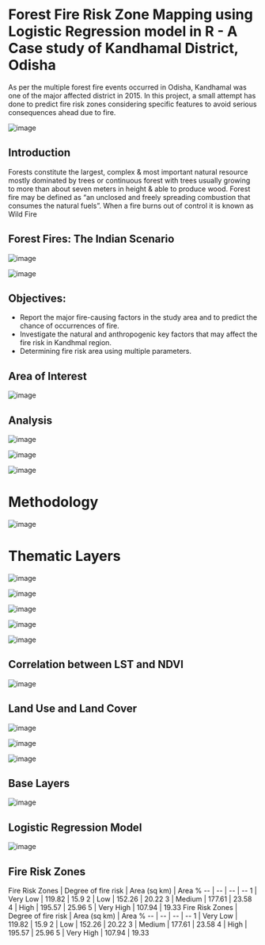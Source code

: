 # Forest Fire Risk Zone Mapping using Logistic Regression model in R - A Case study of Kandhamal District, Odisha​

As per the multiple forest fire events occurred in Odisha, Kandhamal was one of the major affected district in 2015. In this project, a small attempt has done to predict fire risk zones considering specific features to avoid serious consequences ahead due to fire.

![image](https://github.com/vaishnaviadhav/Forest-Fire-Risk-Zone-Mapping/assets/71253152/df6e9f4a-b775-480e-9ab4-9435bed479ad)

## Introduction

Forests constitute the largest, complex & most important natural resource mostly dominated by trees or continuous forest with trees usually growing to more than about seven meters in height & able to produce wood.​
Forest fire may be defined as “an unclosed and freely spreading combustion  that  consumes  the  natural  fuels”.​
When a fire burns out of control it is known as Wild Fire​

## Forest Fires: The Indian Scenario

![image](https://github.com/vaishnaviadhav/Forest-Fire-Risk-Zone-Mapping/assets/71253152/3a3a16dd-e506-439b-b075-ae8b2e77ace4)

![image](https://github.com/vaishnaviadhav/Forest-Fire-Risk-Zone-Mapping/assets/71253152/6a9b9b86-1f6f-49b2-841b-fd3a34c6d2e4)

## Objectives:

- Report the major fire-causing factors in the study area and to predict the chance of occurrences of fire.
- Investigate the natural and anthropogenic key factors that may affect the fire risk in Kandhmal region.
- Determining fire risk area using multiple parameters.

## Area of Interest

![image](https://github.com/vaishnaviadhav/Forest-Fire-Risk-Zone-Mapping/assets/71253152/e4b2fbe9-c5fe-42c3-b9cc-d4a7a33a08dc)

## Analysis

![image](https://github.com/vaishnaviadhav/Forest-Fire-Risk-Zone-Mapping/assets/71253152/4ee15e9c-88ca-4c6b-82c2-f1e23007abe3)

![image](https://github.com/vaishnaviadhav/Forest-Fire-Risk-Zone-Mapping/assets/71253152/1a1b9fe7-6c68-4aaa-ac20-8ce7cfd11b80)

![image](https://github.com/vaishnaviadhav/Forest-Fire-Risk-Zone-Mapping/assets/71253152/f6510320-c489-4633-9fb6-98784b10100d)

# Methodology

![image](https://github.com/vaishnaviadhav/Forest-Fire-Risk-Zone-Mapping/assets/71253152/57770aaa-f303-46cb-b011-b9638e0945c0)

# Thematic Layers

![image](https://github.com/vaishnaviadhav/Forest-Fire-Risk-Zone-Mapping/assets/71253152/bf624abc-76bf-4283-859e-92c47ca88dc1)

![image](https://github.com/vaishnaviadhav/Forest-Fire-Risk-Zone-Mapping/assets/71253152/3b49f563-e305-4b1e-b248-cae7991cc6b6)

![image](https://github.com/vaishnaviadhav/Forest-Fire-Risk-Zone-Mapping/assets/71253152/d7fad0cf-8211-4cbe-82de-8cb67c7c46c6)

![image](https://github.com/vaishnaviadhav/Forest-Fire-Risk-Zone-Mapping/assets/71253152/193d6b31-2a98-4012-b6eb-3f14b3702f03)

![image](https://github.com/vaishnaviadhav/Forest-Fire-Risk-Zone-Mapping/assets/71253152/d6f8e122-bfe3-40a3-a503-97439890bedf)

## Correlation between LST and NDVI

![image](https://github.com/vaishnaviadhav/Forest-Fire-Risk-Zone-Mapping/assets/71253152/aff783a8-9197-480d-9ab7-cefc81a070db)

## Land Use and Land Cover

![image](https://github.com/vaishnaviadhav/Forest-Fire-Risk-Zone-Mapping/assets/71253152/50a9b61b-9fe3-40ba-82b0-b5c68d47f5d5)

![image](https://github.com/vaishnaviadhav/Forest-Fire-Risk-Zone-Mapping/assets/71253152/4252ecef-95c1-4b86-b9d6-0729ea336d4a)

![image](https://github.com/vaishnaviadhav/Forest-Fire-Risk-Zone-Mapping/assets/71253152/0bcee25e-b185-49ec-b553-e53259ad0edf)

## Base Layers

![image](https://github.com/vaishnaviadhav/Forest-Fire-Risk-Zone-Mapping/assets/71253152/349547d3-3d4d-43fd-a1cc-1078e4e78add)

## Logistic Regression Model

![image](https://github.com/vaishnaviadhav/Forest-Fire-Risk-Zone-Mapping/assets/71253152/cecd59c2-811e-4b7c-96c9-2f3e2a9c37f7)

## Fire Risk Zones

<html xmlns="http://www.w3.org/TR/REC-html40"><head><style><!--
.kso0
{background-color:#000000;
border-bottom-color:#ffffff;
border-bottom-style:solid;
border-bottom-width:3;
border-left-color:#ffffff;
border-left-style:solid;
border-left-width:1;
border-right-color:#ffffff;
border-right-style:solid;
border-right-width:1;
border-top-color:#ffffff;
border-top-style:solid;
border-top-width:1;
filter:alpha(opacity=100);
padding-bottom:3.600394pt;
padding-left:7.200787pt;
padding-right:7.200787pt;
padding-top:3.600394pt;
vertical-align:top;
}
.kso1
{background-color:#000000;
border-bottom-color:#ffffff;
border-bottom-style:solid;
border-bottom-width:3;
border-left-color:#ffffff;
border-left-style:solid;
border-left-width:1;
border-right-color:#ffffff;
border-right-style:solid;
border-right-width:1;
border-top-color:#ffffff;
border-top-style:solid;
border-top-width:1;
filter:alpha(opacity=100);
padding-bottom:3.600394pt;
padding-left:7.200787pt;
padding-right:7.200787pt;
padding-top:3.600394pt;
vertical-align:top;
}
.kso2
{background-color:#000000;
border-bottom-color:#ffffff;
border-bottom-style:solid;
border-bottom-width:3;
border-left-color:#ffffff;
border-left-style:solid;
border-left-width:1;
border-right-color:#ffffff;
border-right-style:solid;
border-right-width:1;
border-top-color:#ffffff;
border-top-style:solid;
border-top-width:1;
filter:alpha(opacity=100);
padding-bottom:3.600394pt;
padding-left:7.200787pt;
padding-right:7.200787pt;
padding-top:3.600394pt;
vertical-align:top;
}
.kso3
{background-color:#000000;
border-bottom-color:#ffffff;
border-bottom-style:solid;
border-bottom-width:3;
border-left-color:#ffffff;
border-left-style:solid;
border-left-width:1;
border-right-color:#ffffff;
border-right-style:solid;
border-right-width:1;
border-top-color:#ffffff;
border-top-style:solid;
border-top-width:1;
filter:alpha(opacity=100);
padding-bottom:3.600394pt;
padding-left:7.200787pt;
padding-right:7.200787pt;
padding-top:3.600394pt;
vertical-align:top;
}
.kso4
{background-color:#000000;
border-bottom-color:#ffffff;
border-bottom-style:solid;
border-bottom-width:3;
border-left-color:#ffffff;
border-left-style:solid;
border-left-width:1;
border-right-color:#ffffff;
border-right-style:solid;
border-right-width:1;
border-top-color:#ffffff;
border-top-style:solid;
border-top-width:1;
filter:alpha(opacity=100);
padding-bottom:3.600394pt;
padding-left:7.200787pt;
padding-right:7.200787pt;
padding-top:3.600394pt;
vertical-align:top;
}
.kso5
{background-color:#000000;
border-bottom-color:#ffffff;
border-bottom-style:solid;
border-bottom-width:3;
border-left-color:#ffffff;
border-left-style:solid;
border-left-width:1;
border-right-color:#ffffff;
border-right-style:solid;
border-right-width:1;
border-top-color:#ffffff;
border-top-style:solid;
border-top-width:1;
filter:alpha(opacity=100);
padding-bottom:3.600394pt;
padding-left:7.200787pt;
padding-right:7.200787pt;
padding-top:3.600394pt;
vertical-align:top;
}
.kso6
{background-color:#000000;
border-bottom-color:#ffffff;
border-bottom-style:solid;
border-bottom-width:3;
border-left-color:#ffffff;
border-left-style:solid;
border-left-width:1;
border-right-color:#ffffff;
border-right-style:solid;
border-right-width:1;
border-top-color:#ffffff;
border-top-style:solid;
border-top-width:1;
filter:alpha(opacity=100);
padding-bottom:3.600394pt;
padding-left:7.200787pt;
padding-right:7.200787pt;
padding-top:3.600394pt;
vertical-align:top;
}
.kso7
{background-color:#000000;
border-bottom-color:#ffffff;
border-bottom-style:solid;
border-bottom-width:3;
border-left-color:#ffffff;
border-left-style:solid;
border-left-width:1;
border-right-color:#ffffff;
border-right-style:solid;
border-right-width:1;
border-top-color:#ffffff;
border-top-style:solid;
border-top-width:1;
filter:alpha(opacity=100);
padding-bottom:3.600394pt;
padding-left:7.200787pt;
padding-right:7.200787pt;
padding-top:3.600394pt;
vertical-align:top;
}
.kso8
{background-color:#000000;
border-bottom-color:#ffffff;
border-bottom-style:solid;
border-bottom-width:3;
border-left-color:#ffffff;
border-left-style:solid;
border-left-width:1;
border-right-color:#ffffff;
border-right-style:solid;
border-right-width:1;
border-top-color:#ffffff;
border-top-style:solid;
border-top-width:1;
filter:alpha(opacity=100);
padding-bottom:3.600394pt;
padding-left:7.200787pt;
padding-right:7.200787pt;
padding-top:3.600394pt;
vertical-align:top;
}
.kso9
{background-color:#000000;
border-bottom-color:#ffffff;
border-bottom-style:solid;
border-bottom-width:3;
border-left-color:#ffffff;
border-left-style:solid;
border-left-width:1;
border-right-color:#ffffff;
border-right-style:solid;
border-right-width:1;
border-top-color:#ffffff;
border-top-style:solid;
border-top-width:1;
filter:alpha(opacity=100);
padding-bottom:3.600394pt;
padding-left:7.200787pt;
padding-right:7.200787pt;
padding-top:3.600394pt;
vertical-align:top;
}
.kso10
{background-color:#000000;
border-bottom-color:#ffffff;
border-bottom-style:solid;
border-bottom-width:3;
border-left-color:#ffffff;
border-left-style:solid;
border-left-width:1;
border-right-color:#ffffff;
border-right-style:solid;
border-right-width:1;
border-top-color:#ffffff;
border-top-style:solid;
border-top-width:1;
filter:alpha(opacity=100);
padding-bottom:3.600394pt;
padding-left:7.200787pt;
padding-right:7.200787pt;
padding-top:3.600394pt;
vertical-align:top;
}
.kso11
{background-color:#000000;
border-bottom-color:#ffffff;
border-bottom-style:solid;
border-bottom-width:3;
border-left-color:#ffffff;
border-left-style:solid;
border-left-width:1;
border-right-color:#ffffff;
border-right-style:solid;
border-right-width:1;
border-top-color:#ffffff;
border-top-style:solid;
border-top-width:1;
filter:alpha(opacity=100);
padding-bottom:3.600394pt;
padding-left:7.200787pt;
padding-right:7.200787pt;
padding-top:3.600394pt;
vertical-align:top;
}
.kso12
{background-color:#000000;
border-bottom-color:#ffffff;
border-bottom-style:solid;
border-bottom-width:3;
border-left-color:#ffffff;
border-left-style:solid;
border-left-width:1;
border-right-color:#ffffff;
border-right-style:solid;
border-right-width:1;
border-top-color:#ffffff;
border-top-style:solid;
border-top-width:1;
filter:alpha(opacity=100);
padding-bottom:3.600394pt;
padding-left:7.200787pt;
padding-right:7.200787pt;
padding-top:3.600394pt;
vertical-align:top;
}
.kso13
{background-color:#000000;
border-bottom-color:#ffffff;
border-bottom-style:solid;
border-bottom-width:3;
border-left-color:#ffffff;
border-left-style:solid;
border-left-width:1;
border-right-color:#ffffff;
border-right-style:solid;
border-right-width:1;
border-top-color:#ffffff;
border-top-style:solid;
border-top-width:1;
filter:alpha(opacity=100);
padding-bottom:3.600394pt;
padding-left:7.200787pt;
padding-right:7.200787pt;
padding-top:3.600394pt;
vertical-align:top;
}
.kso14
{background-color:#000000;
border-bottom-color:#ffffff;
border-bottom-style:solid;
border-bottom-width:3;
border-left-color:#ffffff;
border-left-style:solid;
border-left-width:1;
border-right-color:#ffffff;
border-right-style:solid;
border-right-width:1;
border-top-color:#ffffff;
border-top-style:solid;
border-top-width:1;
filter:alpha(opacity=100);
padding-bottom:3.600394pt;
padding-left:7.200787pt;
padding-right:7.200787pt;
padding-top:3.600394pt;
vertical-align:top;
}
.kso15
{background-color:#000000;
border-bottom-color:#ffffff;
border-bottom-style:solid;
border-bottom-width:3;
border-left-color:#ffffff;
border-left-style:solid;
border-left-width:1;
border-right-color:#ffffff;
border-right-style:solid;
border-right-width:1;
border-top-color:#ffffff;
border-top-style:solid;
border-top-width:1;
filter:alpha(opacity=100);
padding-bottom:3.600394pt;
padding-left:7.200787pt;
padding-right:7.200787pt;
padding-top:3.600394pt;
vertical-align:top;
}
.kso16
{background-color:#000000;
border-bottom-color:#ffffff;
border-bottom-style:solid;
border-bottom-width:3;
border-left-color:#ffffff;
border-left-style:solid;
border-left-width:1;
border-right-color:#ffffff;
border-right-style:solid;
border-right-width:1;
border-top-color:#ffffff;
border-top-style:solid;
border-top-width:1;
filter:alpha(opacity=100);
padding-bottom:3.600394pt;
padding-left:7.200787pt;
padding-right:7.200787pt;
padding-top:3.600394pt;
vertical-align:top;
}
.kso17
{background-color:#000000;
border-bottom-color:#ffffff;
border-bottom-style:solid;
border-bottom-width:3;
border-left-color:#ffffff;
border-left-style:solid;
border-left-width:1;
border-right-color:#ffffff;
border-right-style:solid;
border-right-width:1;
border-top-color:#ffffff;
border-top-style:solid;
border-top-width:1;
filter:alpha(opacity=100);
padding-bottom:3.600394pt;
padding-left:7.200787pt;
padding-right:7.200787pt;
padding-top:3.600394pt;
vertical-align:top;
}
.kso18
{background-color:#000000;
border-bottom-color:#ffffff;
border-bottom-style:solid;
border-bottom-width:3;
border-left-color:#ffffff;
border-left-style:solid;
border-left-width:1;
border-right-color:#ffffff;
border-right-style:solid;
border-right-width:1;
border-top-color:#ffffff;
border-top-style:solid;
border-top-width:1;
filter:alpha(opacity=100);
padding-bottom:3.600394pt;
padding-left:7.200787pt;
padding-right:7.200787pt;
padding-top:3.600394pt;
vertical-align:top;
}
.kso19
{background-color:#000000;
border-bottom-color:#ffffff;
border-bottom-style:solid;
border-bottom-width:3;
border-left-color:#ffffff;
border-left-style:solid;
border-left-width:1;
border-right-color:#ffffff;
border-right-style:solid;
border-right-width:1;
border-top-color:#ffffff;
border-top-style:solid;
border-top-width:1;
filter:alpha(opacity=100);
padding-bottom:3.600394pt;
padding-left:7.200787pt;
padding-right:7.200787pt;
padding-top:3.600394pt;
vertical-align:top;
}
.kso20
{background-color:#000000;
border-bottom-color:#ffffff;
border-bottom-style:solid;
border-bottom-width:3;
border-left-color:#ffffff;
border-left-style:solid;
border-left-width:1;
border-right-color:#ffffff;
border-right-style:solid;
border-right-width:1;
border-top-color:#ffffff;
border-top-style:solid;
border-top-width:1;
filter:alpha(opacity=100);
padding-bottom:3.600394pt;
padding-left:7.200787pt;
padding-right:7.200787pt;
padding-top:3.600394pt;
vertical-align:top;
}
.kso21
{background-color:#000000;
border-bottom-color:#ffffff;
border-bottom-style:solid;
border-bottom-width:3;
border-left-color:#ffffff;
border-left-style:solid;
border-left-width:1;
border-right-color:#ffffff;
border-right-style:solid;
border-right-width:1;
border-top-color:#ffffff;
border-top-style:solid;
border-top-width:1;
filter:alpha(opacity=100);
padding-bottom:3.600394pt;
padding-left:7.200787pt;
padding-right:7.200787pt;
padding-top:3.600394pt;
vertical-align:top;
}
.kso22
{background-color:#000000;
border-bottom-color:#ffffff;
border-bottom-style:solid;
border-bottom-width:3;
border-left-color:#ffffff;
border-left-style:solid;
border-left-width:1;
border-right-color:#ffffff;
border-right-style:solid;
border-right-width:1;
border-top-color:#ffffff;
border-top-style:solid;
border-top-width:1;
filter:alpha(opacity=100);
padding-bottom:3.600394pt;
padding-left:7.200787pt;
padding-right:7.200787pt;
padding-top:3.600394pt;
vertical-align:top;
}
.kso23
{background-color:#000000;
border-bottom-color:#ffffff;
border-bottom-style:solid;
border-bottom-width:3;
border-left-color:#ffffff;
border-left-style:solid;
border-left-width:1;
border-right-color:#ffffff;
border-right-style:solid;
border-right-width:1;
border-top-color:#ffffff;
border-top-style:solid;
border-top-width:1;
filter:alpha(opacity=100);
padding-bottom:3.600394pt;
padding-left:7.200787pt;
padding-right:7.200787pt;
padding-top:3.600394pt;
vertical-align:top;
}
-->
</style>
</head><body>
Fire Risk Zones | Degree of fire risk | Area (sq km) | Area %
-- | -- | -- | --
1 | Very Low | 119.82 | 15.9
2 | Low | 152.26 | 20.22
3 | Medium | 177.61 | 23.58
4 | High | 195.57 | 25.96
5 | Very High | 107.94 | 19.33

</body></html><html xmlns="http://www.w3.org/TR/REC-html40"><head><style><!--
.kso0
{background-color:#000000;
border-bottom-color:#ffffff;
border-bottom-style:solid;
border-bottom-width:3;
border-left-color:#ffffff;
border-left-style:solid;
border-left-width:1;
border-right-color:#ffffff;
border-right-style:solid;
border-right-width:1;
border-top-color:#ffffff;
border-top-style:solid;
border-top-width:1;
filter:alpha(opacity=100);
padding-bottom:3.600394pt;
padding-left:7.200787pt;
padding-right:7.200787pt;
padding-top:3.600394pt;
vertical-align:top;
}
.kso1
{background-color:#000000;
border-bottom-color:#ffffff;
border-bottom-style:solid;
border-bottom-width:3;
border-left-color:#ffffff;
border-left-style:solid;
border-left-width:1;
border-right-color:#ffffff;
border-right-style:solid;
border-right-width:1;
border-top-color:#ffffff;
border-top-style:solid;
border-top-width:1;
filter:alpha(opacity=100);
padding-bottom:3.600394pt;
padding-left:7.200787pt;
padding-right:7.200787pt;
padding-top:3.600394pt;
vertical-align:top;
}
.kso2
{background-color:#000000;
border-bottom-color:#ffffff;
border-bottom-style:solid;
border-bottom-width:3;
border-left-color:#ffffff;
border-left-style:solid;
border-left-width:1;
border-right-color:#ffffff;
border-right-style:solid;
border-right-width:1;
border-top-color:#ffffff;
border-top-style:solid;
border-top-width:1;
filter:alpha(opacity=100);
padding-bottom:3.600394pt;
padding-left:7.200787pt;
padding-right:7.200787pt;
padding-top:3.600394pt;
vertical-align:top;
}
.kso3
{background-color:#000000;
border-bottom-color:#ffffff;
border-bottom-style:solid;
border-bottom-width:3;
border-left-color:#ffffff;
border-left-style:solid;
border-left-width:1;
border-right-color:#ffffff;
border-right-style:solid;
border-right-width:1;
border-top-color:#ffffff;
border-top-style:solid;
border-top-width:1;
filter:alpha(opacity=100);
padding-bottom:3.600394pt;
padding-left:7.200787pt;
padding-right:7.200787pt;
padding-top:3.600394pt;
vertical-align:top;
}
.kso4
{background-color:#000000;
border-bottom-color:#ffffff;
border-bottom-style:solid;
border-bottom-width:3;
border-left-color:#ffffff;
border-left-style:solid;
border-left-width:1;
border-right-color:#ffffff;
border-right-style:solid;
border-right-width:1;
border-top-color:#ffffff;
border-top-style:solid;
border-top-width:1;
filter:alpha(opacity=100);
padding-bottom:3.600394pt;
padding-left:7.200787pt;
padding-right:7.200787pt;
padding-top:3.600394pt;
vertical-align:top;
}
.kso5
{background-color:#000000;
border-bottom-color:#ffffff;
border-bottom-style:solid;
border-bottom-width:3;
border-left-color:#ffffff;
border-left-style:solid;
border-left-width:1;
border-right-color:#ffffff;
border-right-style:solid;
border-right-width:1;
border-top-color:#ffffff;
border-top-style:solid;
border-top-width:1;
filter:alpha(opacity=100);
padding-bottom:3.600394pt;
padding-left:7.200787pt;
padding-right:7.200787pt;
padding-top:3.600394pt;
vertical-align:top;
}
.kso6
{background-color:#000000;
border-bottom-color:#ffffff;
border-bottom-style:solid;
border-bottom-width:3;
border-left-color:#ffffff;
border-left-style:solid;
border-left-width:1;
border-right-color:#ffffff;
border-right-style:solid;
border-right-width:1;
border-top-color:#ffffff;
border-top-style:solid;
border-top-width:1;
filter:alpha(opacity=100);
padding-bottom:3.600394pt;
padding-left:7.200787pt;
padding-right:7.200787pt;
padding-top:3.600394pt;
vertical-align:top;
}
.kso7
{background-color:#000000;
border-bottom-color:#ffffff;
border-bottom-style:solid;
border-bottom-width:3;
border-left-color:#ffffff;
border-left-style:solid;
border-left-width:1;
border-right-color:#ffffff;
border-right-style:solid;
border-right-width:1;
border-top-color:#ffffff;
border-top-style:solid;
border-top-width:1;
filter:alpha(opacity=100);
padding-bottom:3.600394pt;
padding-left:7.200787pt;
padding-right:7.200787pt;
padding-top:3.600394pt;
vertical-align:top;
}
.kso8
{background-color:#000000;
border-bottom-color:#ffffff;
border-bottom-style:solid;
border-bottom-width:3;
border-left-color:#ffffff;
border-left-style:solid;
border-left-width:1;
border-right-color:#ffffff;
border-right-style:solid;
border-right-width:1;
border-top-color:#ffffff;
border-top-style:solid;
border-top-width:1;
filter:alpha(opacity=100);
padding-bottom:3.600394pt;
padding-left:7.200787pt;
padding-right:7.200787pt;
padding-top:3.600394pt;
vertical-align:top;
}
.kso9
{background-color:#000000;
border-bottom-color:#ffffff;
border-bottom-style:solid;
border-bottom-width:3;
border-left-color:#ffffff;
border-left-style:solid;
border-left-width:1;
border-right-color:#ffffff;
border-right-style:solid;
border-right-width:1;
border-top-color:#ffffff;
border-top-style:solid;
border-top-width:1;
filter:alpha(opacity=100);
padding-bottom:3.600394pt;
padding-left:7.200787pt;
padding-right:7.200787pt;
padding-top:3.600394pt;
vertical-align:top;
}
.kso10
{background-color:#000000;
border-bottom-color:#ffffff;
border-bottom-style:solid;
border-bottom-width:3;
border-left-color:#ffffff;
border-left-style:solid;
border-left-width:1;
border-right-color:#ffffff;
border-right-style:solid;
border-right-width:1;
border-top-color:#ffffff;
border-top-style:solid;
border-top-width:1;
filter:alpha(opacity=100);
padding-bottom:3.600394pt;
padding-left:7.200787pt;
padding-right:7.200787pt;
padding-top:3.600394pt;
vertical-align:top;
}
.kso11
{background-color:#000000;
border-bottom-color:#ffffff;
border-bottom-style:solid;
border-bottom-width:3;
border-left-color:#ffffff;
border-left-style:solid;
border-left-width:1;
border-right-color:#ffffff;
border-right-style:solid;
border-right-width:1;
border-top-color:#ffffff;
border-top-style:solid;
border-top-width:1;
filter:alpha(opacity=100);
padding-bottom:3.600394pt;
padding-left:7.200787pt;
padding-right:7.200787pt;
padding-top:3.600394pt;
vertical-align:top;
}
.kso12
{background-color:#000000;
border-bottom-color:#ffffff;
border-bottom-style:solid;
border-bottom-width:3;
border-left-color:#ffffff;
border-left-style:solid;
border-left-width:1;
border-right-color:#ffffff;
border-right-style:solid;
border-right-width:1;
border-top-color:#ffffff;
border-top-style:solid;
border-top-width:1;
filter:alpha(opacity=100);
padding-bottom:3.600394pt;
padding-left:7.200787pt;
padding-right:7.200787pt;
padding-top:3.600394pt;
vertical-align:top;
}
.kso13
{background-color:#000000;
border-bottom-color:#ffffff;
border-bottom-style:solid;
border-bottom-width:3;
border-left-color:#ffffff;
border-left-style:solid;
border-left-width:1;
border-right-color:#ffffff;
border-right-style:solid;
border-right-width:1;
border-top-color:#ffffff;
border-top-style:solid;
border-top-width:1;
filter:alpha(opacity=100);
padding-bottom:3.600394pt;
padding-left:7.200787pt;
padding-right:7.200787pt;
padding-top:3.600394pt;
vertical-align:top;
}
.kso14
{background-color:#000000;
border-bottom-color:#ffffff;
border-bottom-style:solid;
border-bottom-width:3;
border-left-color:#ffffff;
border-left-style:solid;
border-left-width:1;
border-right-color:#ffffff;
border-right-style:solid;
border-right-width:1;
border-top-color:#ffffff;
border-top-style:solid;
border-top-width:1;
filter:alpha(opacity=100);
padding-bottom:3.600394pt;
padding-left:7.200787pt;
padding-right:7.200787pt;
padding-top:3.600394pt;
vertical-align:top;
}
.kso15
{background-color:#000000;
border-bottom-color:#ffffff;
border-bottom-style:solid;
border-bottom-width:3;
border-left-color:#ffffff;
border-left-style:solid;
border-left-width:1;
border-right-color:#ffffff;
border-right-style:solid;
border-right-width:1;
border-top-color:#ffffff;
border-top-style:solid;
border-top-width:1;
filter:alpha(opacity=100);
padding-bottom:3.600394pt;
padding-left:7.200787pt;
padding-right:7.200787pt;
padding-top:3.600394pt;
vertical-align:top;
}
.kso16
{background-color:#000000;
border-bottom-color:#ffffff;
border-bottom-style:solid;
border-bottom-width:3;
border-left-color:#ffffff;
border-left-style:solid;
border-left-width:1;
border-right-color:#ffffff;
border-right-style:solid;
border-right-width:1;
border-top-color:#ffffff;
border-top-style:solid;
border-top-width:1;
filter:alpha(opacity=100);
padding-bottom:3.600394pt;
padding-left:7.200787pt;
padding-right:7.200787pt;
padding-top:3.600394pt;
vertical-align:top;
}
.kso17
{background-color:#000000;
border-bottom-color:#ffffff;
border-bottom-style:solid;
border-bottom-width:3;
border-left-color:#ffffff;
border-left-style:solid;
border-left-width:1;
border-right-color:#ffffff;
border-right-style:solid;
border-right-width:1;
border-top-color:#ffffff;
border-top-style:solid;
border-top-width:1;
filter:alpha(opacity=100);
padding-bottom:3.600394pt;
padding-left:7.200787pt;
padding-right:7.200787pt;
padding-top:3.600394pt;
vertical-align:top;
}
.kso18
{background-color:#000000;
border-bottom-color:#ffffff;
border-bottom-style:solid;
border-bottom-width:3;
border-left-color:#ffffff;
border-left-style:solid;
border-left-width:1;
border-right-color:#ffffff;
border-right-style:solid;
border-right-width:1;
border-top-color:#ffffff;
border-top-style:solid;
border-top-width:1;
filter:alpha(opacity=100);
padding-bottom:3.600394pt;
padding-left:7.200787pt;
padding-right:7.200787pt;
padding-top:3.600394pt;
vertical-align:top;
}
.kso19
{background-color:#000000;
border-bottom-color:#ffffff;
border-bottom-style:solid;
border-bottom-width:3;
border-left-color:#ffffff;
border-left-style:solid;
border-left-width:1;
border-right-color:#ffffff;
border-right-style:solid;
border-right-width:1;
border-top-color:#ffffff;
border-top-style:solid;
border-top-width:1;
filter:alpha(opacity=100);
padding-bottom:3.600394pt;
padding-left:7.200787pt;
padding-right:7.200787pt;
padding-top:3.600394pt;
vertical-align:top;
}
.kso20
{background-color:#000000;
border-bottom-color:#ffffff;
border-bottom-style:solid;
border-bottom-width:3;
border-left-color:#ffffff;
border-left-style:solid;
border-left-width:1;
border-right-color:#ffffff;
border-right-style:solid;
border-right-width:1;
border-top-color:#ffffff;
border-top-style:solid;
border-top-width:1;
filter:alpha(opacity=100);
padding-bottom:3.600394pt;
padding-left:7.200787pt;
padding-right:7.200787pt;
padding-top:3.600394pt;
vertical-align:top;
}
.kso21
{background-color:#000000;
border-bottom-color:#ffffff;
border-bottom-style:solid;
border-bottom-width:3;
border-left-color:#ffffff;
border-left-style:solid;
border-left-width:1;
border-right-color:#ffffff;
border-right-style:solid;
border-right-width:1;
border-top-color:#ffffff;
border-top-style:solid;
border-top-width:1;
filter:alpha(opacity=100);
padding-bottom:3.600394pt;
padding-left:7.200787pt;
padding-right:7.200787pt;
padding-top:3.600394pt;
vertical-align:top;
}
.kso22
{background-color:#000000;
border-bottom-color:#ffffff;
border-bottom-style:solid;
border-bottom-width:3;
border-left-color:#ffffff;
border-left-style:solid;
border-left-width:1;
border-right-color:#ffffff;
border-right-style:solid;
border-right-width:1;
border-top-color:#ffffff;
border-top-style:solid;
border-top-width:1;
filter:alpha(opacity=100);
padding-bottom:3.600394pt;
padding-left:7.200787pt;
padding-right:7.200787pt;
padding-top:3.600394pt;
vertical-align:top;
}
.kso23
{background-color:#000000;
border-bottom-color:#ffffff;
border-bottom-style:solid;
border-bottom-width:3;
border-left-color:#ffffff;
border-left-style:solid;
border-left-width:1;
border-right-color:#ffffff;
border-right-style:solid;
border-right-width:1;
border-top-color:#ffffff;
border-top-style:solid;
border-top-width:1;
filter:alpha(opacity=100);
padding-bottom:3.600394pt;
padding-left:7.200787pt;
padding-right:7.200787pt;
padding-top:3.600394pt;
vertical-align:top;
}
-->
</style>
</head><body>
Fire Risk Zones | Degree of fire risk | Area (sq km) | Area %
-- | -- | -- | --
1 | Very Low | 119.82 | 15.9
2 | Low | 152.26 | 20.22
3 | Medium | 177.61 | 23.58
4 | High | 195.57 | 25.96
5 | Very High | 107.94 | 19.33

</body></html










